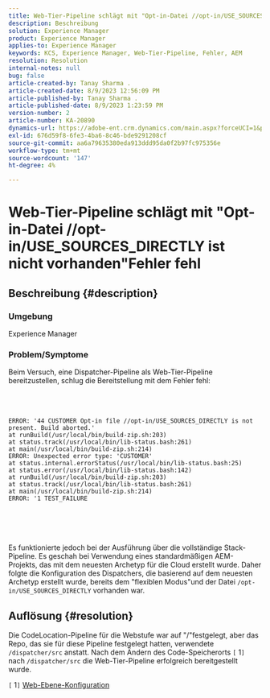 ```yaml
---
title: Web-Tier-Pipeline schlägt mit "Opt-in-Datei //opt-in/USE_SOURCES_DIRECTLY ist nicht vorhanden"Fehler fehl
description: Beschreibung
solution: Experience Manager
product: Experience Manager
applies-to: Experience Manager
keywords: KCS, Experience Manager, Web-Tier-Pipeline, Fehler, AEM
resolution: Resolution
internal-notes: null
bug: false
article-created-by: Tanay Sharma .
article-created-date: 8/9/2023 12:56:09 PM
article-published-by: Tanay Sharma .
article-published-date: 8/9/2023 1:23:59 PM
version-number: 2
article-number: KA-20890
dynamics-url: https://adobe-ent.crm.dynamics.com/main.aspx?forceUCI=1&pagetype=entityrecord&etn=knowledgearticle&id=21e60317-b436-ee11-bdf4-6045bd006268
exl-id: 676d59f8-6fe3-4ba6-8c46-bde9291208cf
source-git-commit: aa6a79635380eda913ddd95da0f2b97fc975356e
workflow-type: tm+mt
source-wordcount: '147'
ht-degree: 4%

---
```


# Web-Tier-Pipeline schlägt mit &quot;Opt-in-Datei //opt-in/USE_SOURCES_DIRECTLY ist nicht vorhanden&quot;Fehler fehl

## Beschreibung {#description}


### Umgebung

Experience Manager



### Problem/Symptome

Beim Versuch, eine Dispatcher-Pipeline als Web-Tier-Pipeline bereitzustellen, schlug die Bereitstellung mit dem Fehler fehl:
<br><br> <br><br>

```
ERROR: '44 CUSTOMER Opt-in file //opt-in/USE_SOURCES_DIRECTLY is not present. Build aborted.'
at runBuild(/usr/local/bin/build-zip.sh:203)
at status.track(/usr/local/bin/lib-status.bash:261)
at main(/usr/local/bin/build-zip.sh:214)
ERROR: Unexpected error type: 'CUSTOMER'
at status.internal.errorStatus(/usr/local/bin/lib-status.bash:25)
at status.error(/usr/local/bin/lib-status.bash:142)
at runBuild(/usr/local/bin/build-zip.sh:203)
at status.track(/usr/local/bin/lib-status.bash:261)
at main(/usr/local/bin/build-zip.sh:214)
ERROR: '1 TEST_FAILURE
```

<br><br> <br><br>
Es funktionierte jedoch bei der Ausführung über die vollständige Stack-Pipeline.
Es geschah bei Verwendung eines standardmäßigen AEM-Projekts, das mit dem neuesten Archetyp für die Cloud erstellt wurde. Daher folgte die Konfiguration des Dispatchers, die basierend auf dem neuesten Archetyp erstellt wurde, bereits dem &quot;flexiblen Modus&quot;und der Datei `/opt-in/USE_SOURCES_DIRECTLY` vorhanden war.


## Auflösung {#resolution}


Die CodeLocation-Pipeline für die Webstufe war auf &quot;/&quot;festgelegt, aber das Repo, das sie für diese Pipeline festgelegt hatten, verwendete `/dispatcher/src` anstatt.
Nach dem Ändern des Code-Speicherorts `[` 1`]`  nach `/dispatcher/src` die Web-Tier-Pipeline erfolgreich bereitgestellt wurde.

`[` 1`]`  [Web-Ebene-Konfiguration](https://experienceleague.adobe.com/docs/experience-manager-cloud-service/content/implementing/using-cloud-manager/cicd-pipelines/configuring-production-pipelines.html#web-tier-config)
